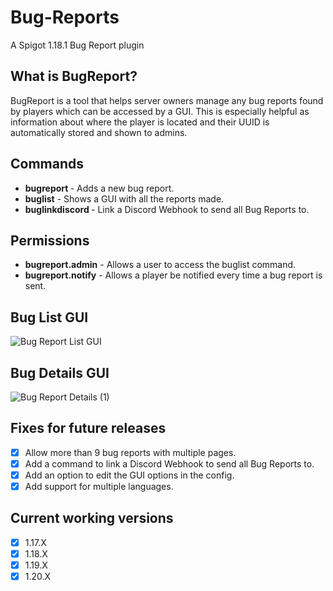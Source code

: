 # Bug-Reports
A Spigot 1.18.1 Bug Report plugin

## What is BugReport?
BugReport is a tool that helps server owners manage any bug reports found by players which can be accessed by a GUI. This is especially helpful as information about where the player is located and their UUID is automatically stored and shown to admins.

## Commands
- **bugreport <message>** - Adds a new bug report.
- **buglist** - Shows a GUI with all the reports made.
- **buglinkdiscord <Webhook URL>** - Link a Discord Webhook to send all Bug Reports to.
## Permissions
- **bugreport.admin** - Allows a user to access the buglist command.
- **bugreport.notify** - Allows a player be notified every time a bug report is sent.

## Bug List GUI
![Bug Report List GUI](https://github.com/ItsLeon15/Bug-Reports/assets/64979109/8b528644-1164-474c-93bc-407deeed044c)

## Bug Details GUI
![Bug Report Details (1)](https://github.com/ItsLeon15/Bug-Reports/assets/64979109/8ba7bde1-c4c2-4536-ab07-24ec3c484915)

## Fixes for future releases
- [x] Allow more than 9 bug reports with multiple pages.
- [x] Add a command to link a Discord Webhook to send all Bug Reports to.
- [x] Add an option to edit the GUI options in the config.
- [x] Add support for multiple languages.

## Current working versions
- [x] 1.17.X
- [x] 1.18.X
- [x] 1.19.X
- [x] 1.20.X
